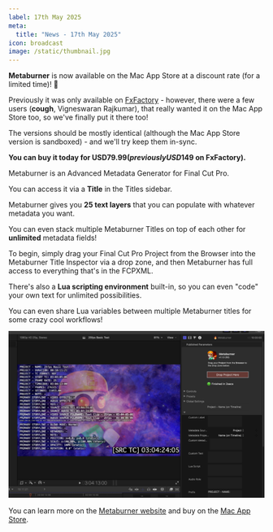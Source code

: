 ```yaml
---
label: 17th May 2025
meta:
  title: "News - 17th May 2025"
icon: broadcast
image: /static/thumbnail.jpg
---
```


**Metaburner** is now available on the Mac App Store at a discount rate (for a limited time)! 🥳

Previously it was only available on [FxFactory](https://fxfactory.com/install/metaburner) - however, there were a few users (**cough**, Vigneswaran Rajkumar), that really wanted it on the Mac App Store too, so we've finally put it there too!

The versions should be mostly identical (although the Mac App Store version is sandboxed) - and we'll try keep them in-sync.

**You can buy it today for USD$79.99 (previously USD$149 on FxFactory).**

Metaburner is an Advanced Metadata Generator for Final Cut Pro.

You can access it via a **Title** in the Titles sidebar.

Metaburner gives you **25 text layers** that you can populate with whatever metadata you want.

You can even stack multiple Metaburner Titles on top of each other for **unlimited** metadata fields!

To begin, simply drag your Final Cut Pro Project from the Browser into the Metaburner Title Inspector via a drop zone, and then Metaburner has full access to everything that's in the FCPXML.

There's also a **Lua scripting environment** built-in, so you can even "code" your own text for unlimited possibilities.

You can even share Lua variables between multiple Metaburner titles for some crazy cool workflows!

![](/static/metaburner-v1-1-0.png)

You can learn more on the [Metaburner website](https://metaburner.fcp.cafe) and buy on the [Mac App Store](https://apps.apple.com/app/metaburner/id6475315396).